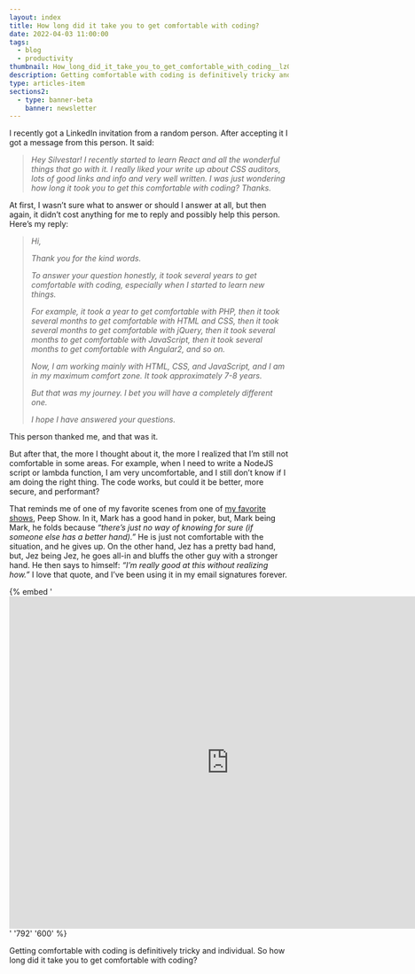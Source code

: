 ```yaml
---
layout: index
title: How long did it take you to get comfortable with coding?
date: 2022-04-03 11:00:00
tags:
  - blog
  - productivity
thumbnail: How_long_did_it_take_you_to_get_comfortable_with_coding__lz0oz3
description: Getting comfortable with coding is definitively tricky and individual. It took me several years to get comfortable with HTML, CSS, and JavaScript.
type: articles-item
sections2:
  - type: banner-beta
    banner: newsletter
---
```


I recently got a LinkedIn invitation from a random person. After accepting it I got a message from this person. It said:

> _Hey Silvestar! I recently started to learn React and all the wonderful things that go with it. I really liked your write up about CSS auditors, lots of good links and info and very well written. I was just wondering how long it took you to get this comfortable with coding? Thanks._

At first, I wasn’t sure what to answer or should I answer at all, but then again, it didn’t cost anything for me to reply and possibly help this person. Here’s my reply:

> _Hi,_
>
> _Thank you for the kind words._
>
> _To answer your question honestly, it took several years to get comfortable with coding, especially when I started to learn new things._
>
> _For example, it took a year to get comfortable with PHP, then it took several months to get comfortable with HTML and CSS, then it took several months to get comfortable with jQuery, then it took several months to get comfortable with JavaScript, then it took several months to get comfortable with Angular2, and so on._
>
> _Now, I am working mainly with HTML, CSS, and JavaScript, and I am in my maximum comfort zone. It took approximately 7-8 years._
>
> _But that was my journey. I bet you will have a completely different one._
>
> _I hope I have answered your questions._

This person thanked me, and that was it.

But after that, the more I thought about it, the more I realized that I’m still not comfortable in some areas. For example, when I need to write a NodeJS script or lambda function, I am very uncomfortable, and I still don’t know if I am doing the right thing. The code works, but could it be better, more secure, and performant?

That reminds me of one of my favorite scenes from one of [my favorite shows](/favorites/tv/), Peep Show. In it, Mark has a good hand in poker, but, Mark being Mark, he folds because _“there’s just no way of knowing for sure (if someone else has a better hand).”_ He is just not comfortable with the situation, and he gives up. On the other hand, Jez has a pretty bad hand, but, Jez being Jez, he goes all-in and bluffs the other guy with a stronger hand. He then says to himself: _“I’m really good at this without realizing how.”_ I love that quote, and I’ve been using it in my email signatures forever.


{% embed '<iframe width="792" height="600" src="https://www.youtube-nocookie.com/embed/6mSleXflIq8" title="YouTube video player" frameborder="0" allow="accelerometer; autoplay; clipboard-write; encrypted-media; gyroscope; picture-in-picture" allowfullscreen loading="lazy"></iframe>' '792' '600' %}

Getting comfortable with coding is definitively tricky and individual. So how long did it take you to get comfortable with coding?
